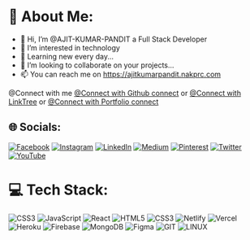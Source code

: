 # 💫 About Me:

- 👋 Hi, I’m @AJIT-KUMAR-PANDIT a Full Stack Developer
- 👀 I’m interested in technology
- 🌱 Learning new every day...
- 💞️ I’m looking to collaborate on your projects...
- 📫 You can reach me on https://ajitkumarpandit.nakprc.com

@Connect with me [@Connect with Github connect](https://ajit-kumar-pandit.github.io/@connect/)
                              or
                  [@Connect with LinkTree](https://linktr.ee/ajitkumarpandit)
                              or
                [@Connect with Portfolio connect](https://ajitkumarpandit.nakprc.com/@connect/)
                            

## 🌐 Socials:
[![Facebook](https://img.shields.io/badge/Facebook-%231877F2.svg?logo=Facebook&logoColor=white)](https://facebook.com/AjitKumarPanditOfficial) [![Instagram](https://img.shields.io/badge/Instagram-%23E4405F.svg?logo=Instagram&logoColor=white)](https://instagram.com/ajit.kumar.pandit) [![LinkedIn](https://img.shields.io/badge/LinkedIn-%230077B5.svg?logo=linkedin&logoColor=white)](https://linkedin.com/in/ajitkumarpandit) [![Medium](https://img.shields.io/badge/Medium-12100E?logo=medium&logoColor=white)](https://medium.com/@ajitkumarpandit) [![Pinterest](https://img.shields.io/badge/Pinterest-%23E60023.svg?logo=Pinterest&logoColor=white)](https://pinterest.com/AjitKrPandit) [![Twitter](https://img.shields.io/badge/Twitter-%231DA1F2.svg?logo=Twitter&logoColor=white)](https://twitter.com/AjitKrPandit) [![YouTube](https://img.shields.io/badge/YouTube-%23FF0000.svg?logo=YouTube&logoColor=white)](https://youtube.com/@AJIT-KUMAR-PANDIT) 

# 💻 Tech Stack:
![CSS3](https://img.shields.io/badge/css3-%231572B6.svg?style=for-the-badge&logo=css3&logoColor=white) ![JavaScript](https://img.shields.io/badge/javascript-%23323330.svg?style=for-the-badge&logo=javascript&logoColor=%23F7DF1E) ![React](https://img.shields.io/badge/react-%2320232a.svg?style=for-the-badge&logo=react&logoColor=%2361DAFB) ![HTML5](https://img.shields.io/badge/html5-%23E34F26.svg?style=for-the-badge&logo=html5&logoColor=white) ![CSS3](https://img.shields.io/badge/css3-%231572B6.svg?style=for-the-badge&logo=css3&logoColor=white) ![Netlify](https://img.shields.io/badge/netlify-%23000000.svg?style=for-the-badge&logo=netlify&logoColor=#00C7B7) ![Vercel](https://img.shields.io/badge/vercel-%23000000.svg?style=for-the-badge&logo=vercel&logoColor=white) ![Heroku](https://img.shields.io/badge/heroku-%23430098.svg?style=for-the-badge&logo=heroku&logoColor=white) ![Firebase](https://img.shields.io/badge/firebase-%23039BE5.svg?style=for-the-badge&logo=firebase) ![MongoDB](https://img.shields.io/badge/MongoDB-%234ea94b.svg?style=for-the-badge&logo=mongodb&logoColor=white) 	![Figma](https://img.shields.io/badge/figma-%23F24E1E.svg?style=for-the-badge&logo=figma&logoColor=white) ![GIT](https://img.shields.io/badge/Git-fc6d26?style=for-the-badge&logo=git&logoColor=white) ![LINUX](https://img.shields.io/badge/Linux-FCC624?style=for-the-badge&logo=linux&logoColor=black) 



<!---
AJIT-KUMAR-PANDIT/AJIT-KUMAR-PANDIT is a ✨ special ✨ repository because its `README.md` (this file) appears on your GitHub profile.
You can click the Preview link to take a look at your changes.
--->
